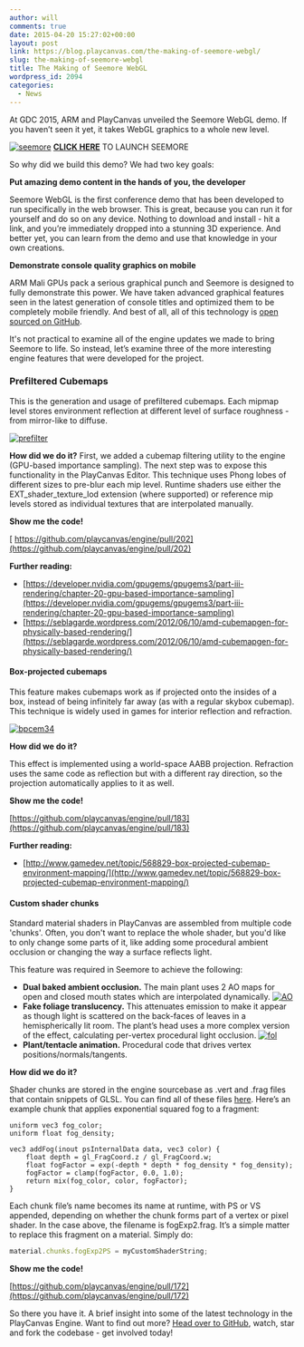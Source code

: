 ```yaml
---
author: will
comments: true
date: 2015-04-20 15:27:02+00:00
layout: post
link: https://blog.playcanvas.com/the-making-of-seemore-webgl/
slug: the-making-of-seemore-webgl
title: The Making of Seemore WebGL
wordpress_id: 2094
categories:
  - News
---
```


At GDC 2015, ARM and PlayCanvas unveiled the Seemore WebGL demo. If you haven’t seen it yet, it takes WebGL graphics to a whole new level.

[![seemore](https://blog.playcanvas.com/wp-content/uploads/2015/04/seemore.jpg)](https://blog.playcanvas.com/wp-content/uploads/2015/04/seemore.jpg)
[**CLICK HERE**](http://seemore.playcanvas.com)
TO LAUNCH SEEMORE

So why did we build this demo? We had two key goals:

**Put amazing demo content in the hands of you, the developer**

Seemore WebGL is the first conference demo that has been developed to run specifically in the web browser. This is great, because you can run it for yourself and do so on any device. Nothing to download and install - hit a link, and you’re immediately dropped into a stunning 3D experience. And better yet, you can learn from the demo and use that knowledge in your own creations.

**Demonstrate console quality graphics on mobile**

ARM Mali GPUs pack a serious graphical punch and Seemore is designed to fully demonstrate this power. We have taken advanced graphical features seen in the latest generation of console titles and optimized them to be completely mobile friendly. And best of all, all of this technology is [open sourced on GitHub](https://github.com/playcanvas/engine).

It's not practical to examine all of the engine updates we made to bring Seemore to life. So instead, let’s examine three of the more interesting engine features that were developed for the project.

### Prefiltered Cubemaps

This is the generation and usage of prefiltered cubemaps. Each mipmap level stores environment reflection at different level of surface roughness - from mirror-like to diffuse.

[![prefilter](https://blog.playcanvas.com/wp-content/uploads/2015/04/prefilter.jpg)](https://blog.playcanvas.com/wp-content/uploads/2015/04/prefilter.jpg)

**How did we do it?**
First, we added a cubemap filtering utility to the engine (GPU-based importance sampling). The next step was to expose this functionality in the PlayCanvas Editor. This technique uses Phong lobes of different sizes to pre-blur each mip level. Runtime shaders use either the EXT_shader_texture_lod extension (where supported) or reference mip levels stored as individual textures that are interpolated manually.

**Show me the code!**

[ https://github.com/playcanvas/engine/pull/202](https://github.com/playcanvas/engine/pull/202)

**Further reading:**

- [https://developer.nvidia.com/gpugems/gpugems3/part-iii-rendering/chapter-20-gpu-based-importance-sampling](https://developer.nvidia.com/gpugems/gpugems3/part-iii-rendering/chapter-20-gpu-based-importance-sampling)
- [https://seblagarde.wordpress.com/2012/06/10/amd-cubemapgen-for-physically-based-rendering/](https://seblagarde.wordpress.com/2012/06/10/amd-cubemapgen-for-physically-based-rendering/)

#### Box-projected cubemaps

This feature makes cubemaps work as if projected onto the insides of a box, instead of being infinitely far away (as with a regular skybox cubemap). This technique is widely used in games for interior reflection and refraction.

[![bpcem34](https://blog.playcanvas.com/wp-content/uploads/2015/04/bpcem34.jpg)](https://blog.playcanvas.com/wp-content/uploads/2015/04/bpcem34.jpg)

**How did we do it?**

This effect is implemented using a world-space AABB projection. Refraction uses the same code as reflection but with a different ray direction, so the projection automatically applies to it as well.

**Show me the code!**

[https://github.com/playcanvas/engine/pull/183](https://github.com/playcanvas/engine/pull/183)

**Further reading:**

- [http://www.gamedev.net/topic/568829-box-projected-cubemap-environment-mapping/](http://www.gamedev.net/topic/568829-box-projected-cubemap-environment-mapping/)

#### Custom shader chunks

Standard material shaders in PlayCanvas are assembled from multiple code 'chunks'. Often, you don't want to replace the whole shader, but you'd like to only change some parts of it, like adding some procedural ambient occlusion or changing the way a surface reflects light.

This feature was required in Seemore to achieve the following:

- **Dual baked ambient occlusion.** The main plant uses 2 AO maps for open and closed mouth states which are interpolated dynamically.
  [![AO](https://blog.playcanvas.com/wp-content/uploads/2015/04/AO.jpg)](https://blog.playcanvas.com/wp-content/uploads/2015/04/AO.jpg)
- **Fake foliage translucency.** This attenuates emission to make it appear as though light is scattered on the back-faces of leaves in a hemispherically lit room. The plant’s head uses a more complex version of the effect, calculating per-vertex procedural light occlusion.
  [![fol](https://blog.playcanvas.com/wp-content/uploads/2015/04/fol.jpg)](https://blog.playcanvas.com/wp-content/uploads/2015/04/fol.jpg)
- **Plant/tentacle animation.** Procedural code that drives vertex positions/normals/tangents.

**How did we do it?**

Shader chunks are stored in the engine sourcebase as .vert and .frag files that contain snippets of GLSL. You can find all of these files [here](https://github.com/playcanvas/engine/tree/main/src/scene/shader-lib/chunks). Here’s an example chunk that applies exponential squared fog to a fragment:

```
uniform vec3 fog_color;
uniform float fog_density;

vec3 addFog(inout psInternalData data, vec3 color) {
    float depth = gl_FragCoord.z / gl_FragCoord.w;
    float fogFactor = exp(-depth * depth * fog_density * fog_density);
    fogFactor = clamp(fogFactor, 0.0, 1.0);
    return mix(fog_color, color, fogFactor);
}
```

Each chunk file’s name becomes its name at runtime, with PS or VS appended, depending on whether the chunk forms part of a vertex or pixel shader. In the case above, the filename is fogExp2.frag. It’s a simple matter to replace this fragment on a material. Simply do:

```javascript
material.chunks.fogExp2PS = myCustomShaderString;
```

**Show me the code!**

[https://github.com/playcanvas/engine/pull/172](https://github.com/playcanvas/engine/pull/172)

So there you have it. A brief insight into some of the latest technology in the PlayCanvas Engine. Want to find out more? [Head over to GitHub](https://github.com/playcanvas/engine), watch, star and fork the codebase - get involved today!
